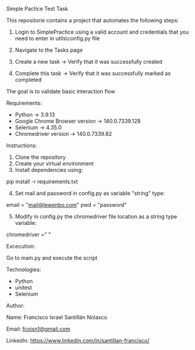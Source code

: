 Simple Pactice Test Task

This repositorie contains a project that automates the following steps:

1. Login to SimplePractice using a valid account and credentials that you need to enter in utils\config.py file

2. Navigate to the Tasks page
3. Create a new task -> Verify that it was successfully created

4. Complete this task -> Verify that it was successfully marked as completed

The goal is to validate basic interaction flow

Requirements:
- Python -> 3.9.13
- Google Chrome Browser version -> 140.0.7339.128   
- Selenium -> 4.35.0
- Chromedriver version -> 140.0.7339.82

Instructions:

1. Clone the repository
2. Create your virtual environment
3. Install dependencies using:

pip install -r requirements.txt

4. Set mail and password in config.py as variable "string" type:

email = "mail@lewenbo.com"
pwd = "password"

5. Modify in config.py the chromedriver file location as a string type variable:

chromedriver =" "

Excecution:

Go to main.py and execute the script


Technologies:

- Python
- unitest
- Selenium

Author:

Name: Francisco Israel Santillán Nolasco

Email: fcoisn1@gmail.com

LinkedIn: https://www.linkedin.com/in/santillan-francisco/
